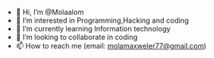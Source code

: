 - 👋 Hi, I’m @Molaalom
- 👀 I’m interested in Programming,Hacking and coding
- 🌱 I’m currently learning Information technology
- 💞️ I’m looking to collaborate in coding
- 📫 How to reach me (email: molamaxweler77@gmail.com)

<!---
Molaalom/Molaalom is a ✨ special ✨ repository because its `README.md` (this file) appears on your GitHub profile.
You can click the Preview link to take a look at your changes.
--->
